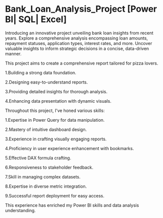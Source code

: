 # Bank_Loan_Analysis_Project [Power BI| SQL| Excel]

Introducing an innovative project unveiling bank loan insights from recent years. Explore a comprehensive analysis encompassing loan amounts, repayment statuses, application types, interest rates, and more. Uncover valuable insights to inform strategic decisions in a concise, data-driven manner.


This project aims to create a comprehensive report tailored for pizza lovers.

1.Building a strong data foundation.

2.Designing easy-to-understand reports.

3.Providing detailed insights for thorough analysis.

4.Enhancing data presentation with dynamic visuals.



Throughout this project, I've honed various skills:

1.Expertise in Power Query for data manipulation.

2.Mastery of intuitive dashboard design.

3.Experience in crafting visually engaging reports.

4.Proficiency in user experience enhancement with bookmarks.

5.Effective DAX formula crafting.

6.Responsiveness to stakeholder feedback.

7.Skill in managing complex datasets.

8.Expertise in diverse metric integration.

9.Successful report deployment for easy access.

This experience has enriched my Power BI skills and data analysis understanding.
